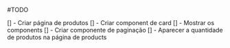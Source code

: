 #TODO

[] - Criar página de produtos
  [] - Criar component de card
  [] - Mostrar os components
  [] - Criar componente de paginação
[] - Aparecer a quantidade de produtos na página de products

